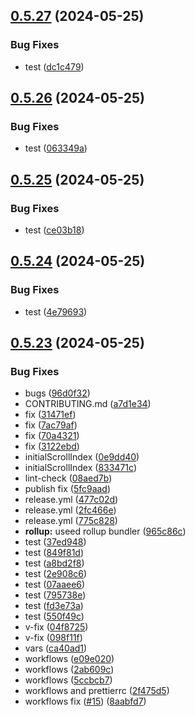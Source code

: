 ## [0.5.27](https://github.com/asdotdev/react-list/compare/v0.5.26...v0.5.27) (2024-05-25)


### Bug Fixes

* test ([dc1c479](https://github.com/asdotdev/react-list/commit/dc1c479d646a25e6049f157ee9e496a0aabf17a6))



## [0.5.26](https://github.com/asdotdev/react-list/compare/v0.5.25...v0.5.26) (2024-05-25)


### Bug Fixes

* test ([063349a](https://github.com/asdotdev/react-list/commit/063349a46783a8f7d7354197c7a431d4821a63c9))



## [0.5.25](https://github.com/asdotdev/react-list/compare/v0.5.24...v0.5.25) (2024-05-25)


### Bug Fixes

* test ([ce03b18](https://github.com/asdotdev/react-list/commit/ce03b184e046b8dd6258e1fd9a224d98f9512602))



## [0.5.24](https://github.com/asdotdev/react-list/compare/v0.5.23...v0.5.24) (2024-05-25)


### Bug Fixes

* test ([4e79693](https://github.com/asdotdev/react-list/commit/4e796931ed3302f46698334f7c9f9cb887db1ae1))



## [0.5.23](https://github.com/asdotdev/react-list/compare/965c86c0c59fae28a601fee051fad9ff4ce487d6...v0.5.23) (2024-05-25)


### Bug Fixes

* bugs ([96d0f32](https://github.com/asdotdev/react-list/commit/96d0f322cb075122202dd7227809e42336afa66f))
* CONTRIBUTING.md ([a7d1e34](https://github.com/asdotdev/react-list/commit/a7d1e347f5833a7d5800748703d813699d2ef16b))
* fix ([31471ef](https://github.com/asdotdev/react-list/commit/31471efd0bfa7f6b5ad56239b08ed840dacc8055))
* fix ([7ac79af](https://github.com/asdotdev/react-list/commit/7ac79af15d245df7fb0bd63de502135015bb5f28))
* fix ([70a4321](https://github.com/asdotdev/react-list/commit/70a43215cca7a2742cada40ea3915b79f0e1bf0c))
* fix ([3122ebd](https://github.com/asdotdev/react-list/commit/3122ebd821de1e71553a34f0baad436c66798782))
* initialScrollIndex ([0e9dd40](https://github.com/asdotdev/react-list/commit/0e9dd4044cd5120b18c26104918e775f0f7ae7c6))
* initialScrollIndex ([833471c](https://github.com/asdotdev/react-list/commit/833471c36b8463c495225fab4641f0131ba40287))
* lint-check ([08aed7b](https://github.com/asdotdev/react-list/commit/08aed7b47052d69d13b29670f16cfb9f2945a6b1))
* publish fix ([5fc9aad](https://github.com/asdotdev/react-list/commit/5fc9aad401e7ac073bbbea0763f0bdc04b66952b))
* release.yml ([477c02d](https://github.com/asdotdev/react-list/commit/477c02df230e64b1f41399f9e74377f6d69a816f))
* release.yml ([2fc466e](https://github.com/asdotdev/react-list/commit/2fc466ecbc33726fbeecc3cff07126ff61f59f61))
* release.yml ([775c828](https://github.com/asdotdev/react-list/commit/775c82858bc57dd8e515cd8e7f1c11c2f67baf7b))
* **rollup:** useed rollup bundler ([965c86c](https://github.com/asdotdev/react-list/commit/965c86c0c59fae28a601fee051fad9ff4ce487d6))
* test ([37ed948](https://github.com/asdotdev/react-list/commit/37ed948c1ab0def556bcfb36817332bbfb80bff1))
* test ([849f81d](https://github.com/asdotdev/react-list/commit/849f81d573a38773602c81af68fb7364a017aeb4))
* test ([a8bd2f8](https://github.com/asdotdev/react-list/commit/a8bd2f87448c05d6fc9a2550adb629242098968d))
* test ([2e908c6](https://github.com/asdotdev/react-list/commit/2e908c645b77f2726154c3547157cc7c3b581a81))
* test ([07aaee6](https://github.com/asdotdev/react-list/commit/07aaee6fe7f3695edc97b63f37339ced5cf362d4))
* test ([795738e](https://github.com/asdotdev/react-list/commit/795738e378fb2920dec4a0374c990ad3246beb2f))
* test ([fd3e73a](https://github.com/asdotdev/react-list/commit/fd3e73adb71dbb67cacda3ef869afa7653d35b75))
* test ([550f49c](https://github.com/asdotdev/react-list/commit/550f49c092ac22b470f3598b19172685d486ae8b))
* v-fix ([04f8725](https://github.com/asdotdev/react-list/commit/04f872564ed6daec7d026ce5029687dbe63fff4a))
* v-fix ([098f11f](https://github.com/asdotdev/react-list/commit/098f11fcc02962c7a9a0f3e8121478847daffa20))
* vars ([ca40ad1](https://github.com/asdotdev/react-list/commit/ca40ad161853363480ebe0a529bfc390f14ff2f4))
* workflows ([e09e020](https://github.com/asdotdev/react-list/commit/e09e0205fd6c4d9a646691f01bda6270db707b58))
* workflows ([2ab609c](https://github.com/asdotdev/react-list/commit/2ab609c803a48514787553c960323c59c1425b7d))
* workflows ([5ccbcb7](https://github.com/asdotdev/react-list/commit/5ccbcb73bc46e05985e029d6f3487aef6a08f47a))
* workflows and prettierrc ([2f475d5](https://github.com/asdotdev/react-list/commit/2f475d55a9832f0f81ae51224a6871d631786031))
* workflows fix ([#15](https://github.com/asdotdev/react-list/issues/15)) ([8aabfd7](https://github.com/asdotdev/react-list/commit/8aabfd7de0693c515f96ed3a428d7fd437451b17))



